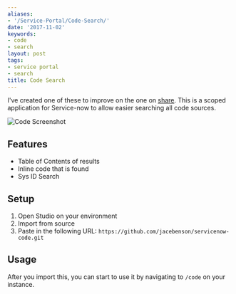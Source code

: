 ```yaml
---
aliases:
- '/Service-Portal/Code-Search/'
date: '2017-11-02'
keywords:
- code
- search
layout: post
tags:
- service portal
- search
title: Code Search
---
```


I've created one of these to improve on the one on
[share](https://share.servicenow.com). This is a scoped application for
Service-now to allow easier searching all code sources.

![Code Screenshot](/uploads/code-search.png)

## Features

-   Table of Contents of results
-   Inline code that is found
-   Sys ID Search

## Setup

1.  Open Studio on your environment
2.  Import from source
3.  Paste in the following URL:
    `https://github.com/jacebenson/servicenow-code.git`

## Usage

After you import this, you can start to use it by navigating to `/code`
on your instance.

